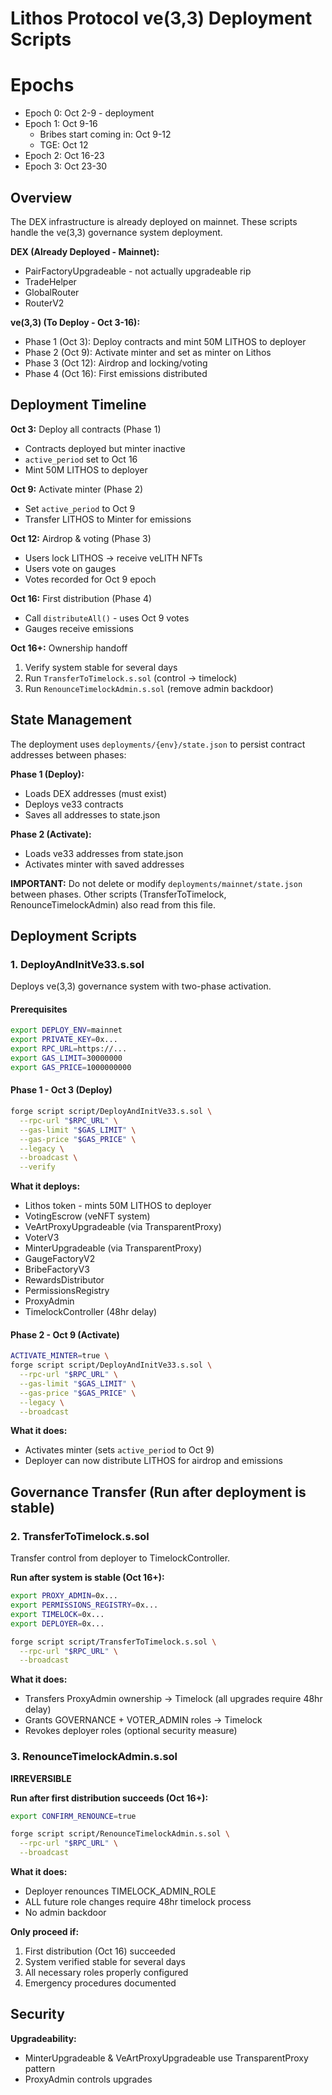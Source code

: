 # Lithos Protocol ve(3,3) Deployment Scripts

# Epochs
- Epoch 0: Oct 2-9 - deployment
- Epoch 1: Oct 9-16
  - Bribes start coming in: Oct 9-12
  - TGE: Oct 12
- Epoch 2: Oct 16-23
- Epoch 3: Oct 23-30

## Overview
The DEX infrastructure is already deployed on mainnet. These scripts handle the ve(3,3) governance system deployment.

**DEX (Already Deployed - Mainnet):**
- PairFactoryUpgradeable - not actually upgradeable rip
- TradeHelper
- GlobalRouter
- RouterV2

**ve(3,3) (To Deploy - Oct 3-16):**
- Phase 1 (Oct 3): Deploy contracts and mint 50M LITHOS to deployer
- Phase 2 (Oct 9): Activate minter and set as minter on Lithos
- Phase 3 (Oct 12): Airdrop and locking/voting
- Phase 4 (Oct 16): First emissions distributed

## Deployment Timeline

**Oct 3:** Deploy all contracts (Phase 1)
- Contracts deployed but minter inactive
- `active_period` set to Oct 16
- Mint 50M LITHOS to deployer

**Oct 9:** Activate minter (Phase 2)
- Set `active_period` to Oct 9
- Transfer LITHOS to Minter for emissions

**Oct 12:** Airdrop & voting (Phase 3)
- Users lock LITHOS → receive veLITH NFTs
- Users vote on gauges
- Votes recorded for Oct 9 epoch

**Oct 16:** First distribution (Phase 4)
- Call `distributeAll()` - uses Oct 9 votes
- Gauges receive emissions

**Oct 16+:** Ownership handoff
1. Verify system stable for several days
2. Run `TransferToTimelock.s.sol` (control → timelock)
3. Run `RenounceTimelockAdmin.s.sol` (remove admin backdoor)

## State Management

The deployment uses `deployments/{env}/state.json` to persist contract addresses between phases:

**Phase 1 (Deploy):**
- Loads DEX addresses (must exist)
- Deploys ve33 contracts
- Saves all addresses to state.json

**Phase 2 (Activate):**
- Loads ve33 addresses from state.json
- Activates minter with saved addresses

**IMPORTANT:** Do not delete or modify `deployments/mainnet/state.json` between phases. Other scripts (TransferToTimelock, RenounceTimelockAdmin) also read from this file.

## Deployment Scripts

### 1. DeployAndInitVe33.s.sol
Deploys ve(3,3) governance system with two-phase activation.

#### Prerequisites
```bash
export DEPLOY_ENV=mainnet
export PRIVATE_KEY=0x...
export RPC_URL=https://...
export GAS_LIMIT=30000000
export GAS_PRICE=1000000000
```

#### Phase 1 - Oct 3 (Deploy)
```bash
forge script script/DeployAndInitVe33.s.sol \
  --rpc-url "$RPC_URL" \
  --gas-limit "$GAS_LIMIT" \
  --gas-price "$GAS_PRICE" \
  --legacy \
  --broadcast \
  --verify
```

**What it deploys:**
- Lithos token - mints 50M LITHOS to deployer
- VotingEscrow (veNFT system)
- VeArtProxyUpgradeable (via TransparentProxy)
- VoterV3
- MinterUpgradeable (via TransparentProxy)
- GaugeFactoryV2
- BribeFactoryV3
- RewardsDistributor
- PermissionsRegistry
- ProxyAdmin
- TimelockController (48hr delay)

#### Phase 2 - Oct 9 (Activate)
```bash
ACTIVATE_MINTER=true \
forge script script/DeployAndInitVe33.s.sol \
  --rpc-url "$RPC_URL" \
  --gas-limit "$GAS_LIMIT" \
  --gas-price "$GAS_PRICE" \
  --legacy \
  --broadcast
```

**What it does:**
- Activates minter (sets `active_period` to Oct 9)
- Deployer can now distribute LITHOS for airdrop and emissions

## Governance Transfer (Run after deployment is stable)

### 2. TransferToTimelock.s.sol
Transfer control from deployer to TimelockController.

**Run after system is stable (Oct 16+):**
```bash
export PROXY_ADMIN=0x...
export PERMISSIONS_REGISTRY=0x...
export TIMELOCK=0x...
export DEPLOYER=0x...

forge script script/TransferToTimelock.s.sol \
  --rpc-url "$RPC_URL" \
  --broadcast
```

**What it does:**
- Transfers ProxyAdmin ownership → Timelock (all upgrades require 48hr delay)
- Grants GOVERNANCE + VOTER_ADMIN roles → Timelock
- Revokes deployer roles (optional security measure)

### 3. RenounceTimelockAdmin.s.sol
**IRREVERSIBLE**

**Run after first distribution succeeds (Oct 16+):**
```bash
export CONFIRM_RENOUNCE=true

forge script script/RenounceTimelockAdmin.s.sol \
  --rpc-url "$RPC_URL" \
  --broadcast
```

**What it does:**
- Deployer renounces TIMELOCK_ADMIN_ROLE
- ALL future role changes require 48hr timelock process
- No admin backdoor

**Only proceed if:**
1. First distribution (Oct 16) succeeded
2. System verified stable for several days
3. All necessary roles properly configured
4. Emergency procedures documented

## Security

**Upgradeability:**
- MinterUpgradeable & VeArtProxyUpgradeable use TransparentProxy pattern
- ProxyAdmin controls upgrades
